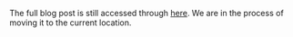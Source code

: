 The full blog post is still accessed through [here](https://www.1onepsilon.com/single-post/2018/10/05/Going-off-on-a-tangent). We are in the process of moving it to the current location.
